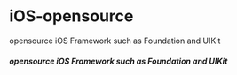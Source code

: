 # iOS-opensource
opensource iOS Framework such as Foundation and UIKit

##### opensource iOS Framework such as Foundation and UIKit
